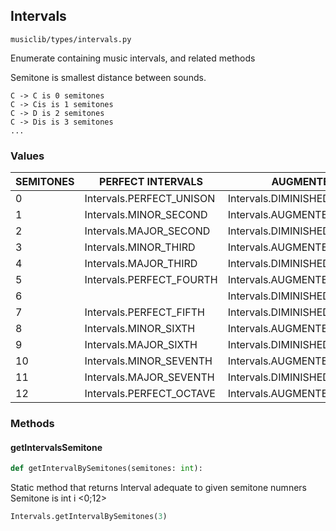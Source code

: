 ## Intervals

`musiclib/types/intervals.py`

Enumerate containing music intervals, and related methods

Semitone is smallest distance between sounds.

```
C -> C is 0 semitones
C -> Cis is 1 semitones
C -> D is 2 semitones
C -> Dis is 3 semitones
...
```

### Values

| SEMITONES | PERFECT INTERVALS        | AUGMENTED OR DIMINISHED INTERVALS                     | ALTERNATIVE NAMES                                          |
| --------- | ------------------------ | ----------------------------------------------------- | ---------------------------------------------------------- |
| 0         | Intervals.PERFECT_UNISON | Intervals.DIMINISHED_SECOND                           |                                                            |
| 1         | Intervals.MINOR_SECOND   | Intervals.AUGMENTED_UNISON                            | Intervals.SEMITONE,Intervals.HALF_STEP,Intervals.HALF_TONE |
| 2         | Intervals.MAJOR_SECOND   | Intervals.DIMINISHED_THRD                             | Intervals.TONE,Intervals.WHOLE_TONE,Intervals.WHOLE_STEP   |
| 3         | Intervals.MINOR_THIRD    | Intervals.AUGMENTED_SECOND                            |                                                            |
| 4         | Intervals.MAJOR_THIRD    | Intervals.DIMINISHED_FOURTH                           |                                                            |
| 5         | Intervals.PERFECT_FOURTH | Intervals.AUGMENTED_THIRD                             |                                                            |
| 6         |                          | Intervals.DIMINISHED_FIFTH,Intervals.AUGMENTED_FOURTH | Intervals.TRITONE                                          |
| 7         | Intervals.PERFECT_FIFTH  | Intervals.DIMINISHED_SIXTH                            |                                                            |
| 8         | Intervals.MINOR_SIXTH    | Intervals.AUGMENTED_FIFTH                             |                                                            |
| 9         | Intervals.MAJOR_SIXTH    | Intervals.DIMINISHED_SEVENTH                          |                                                            |
| 10        | Intervals.MINOR_SEVENTH  | Intervals.AUGMENTED_SIXTH                             |                                                            |
| 11        | Intervals.MAJOR_SEVENTH  | Intervals.DIMINISHED_OCTAVE                           |                                                            |
| 12        | Intervals.PERFECT_OCTAVE | Intervals.AUGMENTED_SEVENTH                           |                                                            |

### Methods

#### getIntervalsSemitone

```py
def getIntervalBySemitones(semitones: int):
```

Static method that returns Interval adequate to given semitone numners
Semitone is int i <0;12>

```py
Intervals.getIntervalBySemitones(3)
```
